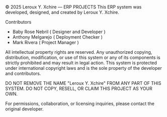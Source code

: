 ##
© 2025 Leroux Y. Xchire — ERP PROJECTS
This ERP system was developed, designed, and created by Leroux Y. Xchire.

Contributors 
- Baby Rose Nebril ( Designer and Developer )
- Anthony Melgarejo ( Deployment Checker )
- Mark Rivera ( Project Manager )

All intellectual property rights are reserved. Any unauthorized copying, distribution, modification, or use of this system or any of its components is strictly prohibited and may result in legal action.
This system is protected under international copyright laws and is the sole property of the developer and contributors.

DO NOT REMOVE THE NAME "Leroux Y. Xchire" FROM ANY PART OF THIS SYSTEM.
DO NOT COPY, RESELL, OR CLAIM THIS PROJECT AS YOUR OWN.

For permissions, collaboration, or licensing inquiries, please contact the original developer.
